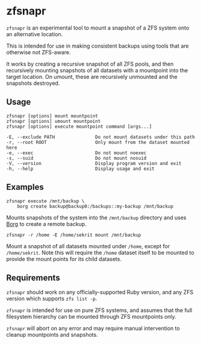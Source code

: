 # zfsnapr

`zfsnapr` is an experimental tool to mount a snapshot of a ZFS system onto an alternative location.

This is intended for use in making consistent backups using tools that are otherwise not ZFS-aware.

It works by creating a recursive snapshot of all ZFS pools, and then recursively mounting snapshots of all datasets with a mountpoint into the target location. On umount, these are recursively unmounted and the snapshots destroyed.

## Usage

    zfsnapr [options] mount mountpoint
    zfsnapr [options] umount mountpoint
    zfsnapr [options] execute mountpoint command [args...]

    -E, --exclude PATH               Do not mount datasets under this path
    -r, --root ROOT                  Only mount from the dataset mounted here
    -e, --exec                       Do not mount noexec
    -s, --suid                       Do not mount nosuid
    -V, --version                    Display program version and exit
    -h, --help                       Display usage and exit

## Examples

    zfsnapr execute /mnt/backup \
        borg create backup@backup0:/backups::my-backup /mnt/backup

Mounts snapshots of the system into the `/mnt/backup` directory and uses [Borg](https://borgbackup.readthedocs.io/en/stable/) to create a remote backup.

    zfsnapr -r /home -E /home/sekrit mount /mnt/backup

Mount a snapshot of all datasets mounted under `/home`, except for `/home/sekrit`. Note this will require the `/home` dataset itself to be mounted to provide the mount points for its child datasets.

## Requirements

`zfsnapr` should work on any officially-supported Ruby version, and any ZFS version which supports `zfs list -p`.

`zfsnapr` is intended for use on pure ZFS systems, and assumes that the full filesystem hierarchy can be mounted through ZFS mountpoints only.

`zfsnapr` will abort on any error and may require manual intervention to cleanup mountpoints and snapshots.
